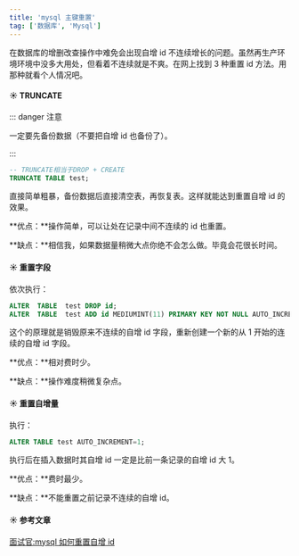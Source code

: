 ```yaml
---
title: 'mysql 主键重置'
tag: ['数据库', 'Mysql']
---
```


在数据库的增删改查操作中难免会出现自增 id 不连续增长的问题。虽然再生产环境环境中没多大用处，但看着不连续就是不爽。在网上找到 3 种重置 id 方法。用那种就看个人情况吧。

<!-- more -->

#### :sunny: TRUNCATE

::: danger 注意

一定要先备份数据（不要把自增 id 也备份了）。

:::

```sql
-- TRUNCATE相当于DROP + CREATE
TRUNCATE TABLE test;
```

直接简单粗暴，备份数据后直接清空表，再恢复表。这样就能达到重置自增 id 的效果。

**优点：**操作简单，可以让处在记录中间不连续的 id 也重置。

**缺点：**相信我，如果数据量稍微大点你绝不会怎么做。毕竟会花很长时间。

#### :sunny: 重置字段

依次执行：

```sql
ALTER  TABLE  test DROP id;
ALTER  TABLE  test ADD id MEDIUMINT(11) PRIMARY KEY NOT NULL AUTO_INCREMENT FIRST;
```

这个的原理就是销毁原来不连续的自增 id 字段，重新创建一个新的从 1 开始的连续的自增 id 字段。

**优点：**相对费时少。

**缺点：**操作难度稍微复杂点。

#### :sunny: 重置自增量

执行：

```sql
ALTER TABLE test AUTO_INCREMENT=1;
```

执行后在插入数据时其自增 id 一定是比前一条记录的自增 id 大 1。

**优点：**费时最少。

**缺点：**不能重置之前记录不连续的自增 id。

#### :sunny: 参考文章

[面试官:mysql 如何重置自增 id](https://blog.csdn.net/zjj2006/article/details/106590559?utm_medium=distribute.wap_relevant.none-task-blog-BlogCommendFromMachineLearnPai2-4.wap_blog_relevant_pic&depth_1-utm_source=distribute.wap_relevant.none-task-blog-BlogCommendFromMachineLearnPai2-4.wap_blog_relevant_pic)
